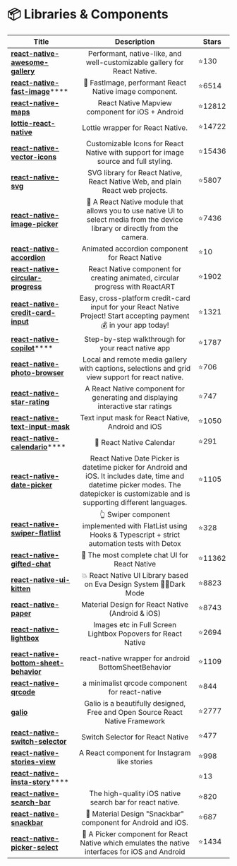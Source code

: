 # 📦 Libraries & Components

| Title                                                                                                                    |                                                                                        Description                                                                                       | Stars  |
| ------------------------------------------------------------------------------------------------------------------------ | :--------------------------------------------------------------------------------------------------------------------------------------------------------------------------------------: | ------ |
| ****[**react-native-awesome-gallery**](https://github.com/Flair-Dev/react-native-awesome-gallery)****                    |                                                         Performant, native-like, and well-customizable gallery for React Native.                                                         | ⭐130   |
| [**react-native-fast-image**](https://github.com/DylanVann/react-native-fast-image)****                                  |                                                                  🚩 FastImage, performant React Native image component.                                                                  | ⭐6514  |
| ****[**react-native-maps**](https://github.com/react-native-maps/react-native-maps)****                                  |                                                                     React Native Mapview component for iOS + Android                                                                     | ⭐12812 |
| ****[**lottie-react-native**](https://github.com/lottie-react-native/lottie-react-native)****                            |                                                                             Lottie wrapper for React Native.                                                                             | ⭐14722 |
| ****[**react-native-vector-icons**](https://github.com/oblador/react-native-vector-icons)****                            |                                                    Customizable Icons for React Native with support for image source and full styling.                                                   | ⭐15436 |
| ****[**react-native-svg**](https://github.com/react-native-svg/react-native-svg)****                                     |                                                       SVG library for React Native, React Native Web, and plain React web projects.                                                      | ⭐5807  |
| ****[**react-native-image-picker**](https://github.com/react-native-image-picker/react-native-image-picker)****          |                              🌄 A React Native module that allows you to use native UI to select media from the device library or directly from the camera.                              | ⭐7436  |
| ****[**react-native-accordion**](https://github.com/Gapur/react-native-accordion)****                                    |                                                                       Animated accordion component for React Native                                                                      | ⭐10    |
| ****[**react-native-circular-progress**](https://github.com/bartgryszko/react-native-circular-progress)****              |                                                       React Native component for creating animated, circular progress with ReactART                                                      | ⭐1902  |
| ****[**react-native-credit-card-input**](https://github.com/sbycrosz/react-native-credit-card-input)****                 |                                    Easy, cross-platform credit-card input for your React Native Project! Start accepting payment 💰 in your app today!                                   | ⭐1321  |
| [**react-native-copilot**](https://github.com/mohebifar/react-native-copilot)****                                        |                                                                    Step-by-step walkthrough for your react native app                                                                    | ⭐1787  |
| ****[**react-native-photo-browser**](https://github.com/halilb/react-native-photo-browser)****                           |                                             Local and remote media gallery with captions, selections and grid view support for react native.                                             | ⭐706   |
| ****[**react-native-star-rating**](https://github.com/djchie/react-native-star-rating)****                               |                                                      A React Native component for generating and displaying interactive star ratings                                                     | ⭐747   |
| ****[**react-native-text-input-mask**](https://github.com/react-native-text-input-mask/react-native-text-input-mask)**** |                                                                     Text input mask for React Native, Android and iOS                                                                    | ⭐1050  |
| [**react-native-calendario**](https://github.com/maggialejandro/react-native-calendario)****                             |                                                                                 📆 React Native Calendar                                                                                 | ⭐291   |
| ****[**react-native-date-picker**](https://github.com/henninghall/react-native-date-picker)****                          | React Native Date Picker is datetime picker for Android and iOS. It includes date, time and datetime picker modes. The datepicker is customizable and is supporting different languages. | ⭐1105  |
| ****[**react-native-swiper-flatlist**](https://github.com/gusgard/react-native-swiper-flatlist)****                      |                                        👆 Swiper component implemented with FlatList using Hooks & Typescript + strict automation tests with Detox                                       | ⭐328   |
| ****[**react-native-gifted-chat**](https://github.com/FaridSafi/react-native-gifted-chat)****                            |                                                                       💬 The most complete chat UI for React Native                                                                      | ⭐11362 |
| ****[**react-native-ui-kitten**](https://github.com/akveo/react-native-ui-kitten)****                                    |                                                            💥 React Native UI Library based on Eva Design System 🌚✨Dark Mode                                                            | ⭐8823  |
| ****[**react-native-paper**](https://github.com/callstack/react-native-paper)****                                        |                                                                     Material Design for React Native (Android & iOS)                                                                     | ⭐8743  |
| ****[**react-native-lightbox**](https://github.com/oblador/react-native-lightbox)****                                    |                                                               Images etc in Full Screen Lightbox Popovers for React Native                                                               | ⭐2694  |
| ****[**react-native-bottom-sheet-behavior**](https://github.com/cesardeazevedo/react-native-bottom-sheet-behavior)****   |                                                                   react-native wrapper for android BottomSheetBehavior                                                                   | ⭐1109  |
| ****[**react-native-qrcode**](https://github.com/cssivision/react-native-qrcode)****                                     |                                                                      a minimalist qrcode component for react-native                                                                      | ⭐844   |
| ****[**galio**](https://github.com/galio-org/galio)****                                                                  |                                                       Galio is a beautifully designed, Free and Open Source React Native Framework                                                       | ⭐2777  |
| ****[**react-native-switch-selector**](https://github.com/App2Sales/react-native-switch-selector)****                    |                                                                             Switch Selector for React Native                                                                             | ⭐477   |
| ****[**react-native-stories-view**](https://github.com/mohitk05/react-insta-stories)****                                 |                                                                       A React component for Instagram like stories                                                                       | ⭐998   |
| [**react-native-insta-story**](https://github.com/caglardurmus/react-native-insta-story)****                             |                                                                                                                                                                                          | ⭐13    |
| ****[**react-native-search-bar**](https://github.com/umhan35/react-native-search-bar)****                                |                                                                 The high-quality iOS native search bar for react native.                                                                 | ⭐820   |
| ****[**react-native-snackbar**](https://github.com/cooperka/react-native-snackbar)****                                   |                                                               🍱 Material Design "Snackbar" component for Android and iOS.                                                               | ⭐687   |
| ****[**react-native-picker-select**](https://github.com/lawnstarter/react-native-picker-select)****                      |                                              🔽 A Picker component for React Native which emulates the native interfaces for iOS and Android                                             | ⭐1434  |

